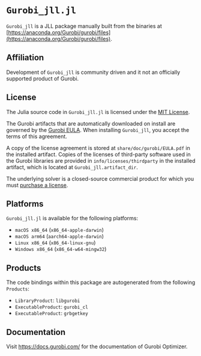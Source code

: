 # `Gurobi_jll.jl`

`Gurobi_jll` is a JLL package manually built from the binaries at
[https://anaconda.org/Gurobi/gurobi/files](https://anaconda.org/Gurobi/gurobi/files).

## Affiliation

Development of `Gurobi_jll` is community driven and it not an officially supported
product of Gurobi.

## License

The Julia source code in `Gurobi_jll.jl` is licensed under the
[MIT License](https://github.com/jump-dev/Gurobi_jll.jl/blob/master/LICENSE.md).

The Gurobi artifacts that are automatically downloaded on install are governed
by the [Gurobi EULA](https://www.gurobi.com/EULA). When installing `Gurobi_jll`,
you accept the terms of this agreement.

A copy of the license agreement is stored at `share/doc/gurobi/EULA.pdf` in the
installed artifact. Copies of the licenses of third-party software used in the
Gurobi libraries are provided in `info/licenses/thirdparty` in the installed
artifact, which is located at `Gurobi_jll.artifact_dir`.

The underlying solver is a closed-source commercial product for which you must
[purchase a license](https://www.gurobi.com).

## Platforms

`Gurobi_jll.jl` is available for the following platforms:

* `macOS x86_64` (`x86_64-apple-darwin`)
* `macOS arm64` (`aarch64-apple-darwin`)
* `Linux x86_64` (`x86_64-linux-gnu`)
* `Windows x86_64` (`x86_64-w64-mingw32`)

## Products

The code bindings within this package are autogenerated from the following
`Products`:

 * `LibraryProduct`: `libgurobi`
 * `ExecutableProduct`: `gurobi_cl`
 * `ExecutableProduct`: `grbgetkey`

## Documentation

Visit https://docs.gurobi.com/ for the documentation of Gurobi Optimizer.
